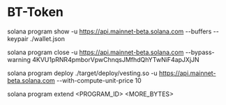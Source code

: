 # BT-Token
solana program show  -u https://api.mainnet-beta.solana.com --buffers --keypair ./wallet.json  

solana program close -u https://api.mainnet-beta.solana.com --bypass-warning 4KVU1pRNR4pmborVpwChnqsJMfhdQhYTwNiF4apJXjJN

solana program deploy ./target/deploy/vesting.so -u https://api.mainnet-beta.solana.com  --with-compute-unit-price 10 

solana program extend <PROGRAM_ID> <MORE_BYTES>
